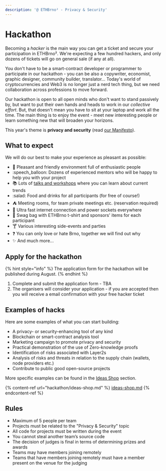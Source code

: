 ```yaml
---
description: '@ ETHBrno² - Privacy & Security'
---
```


# Hackathon

Becoming a _hacker_ is the main way you can get a ticket and secure your participation in ETHBrno². We're expecting a few hundred hackers, and only dozens of tickets will go on general sale (if any at all).

You don't have to be a smart-contract developer or programmer to participate in our hackathon - you can be also a copywriter, economist, graphic designer, community builder, translator... Today's world of cryptocurrencies and Web3 is no longer just a nerd tech thing, but we need collaboration across professions to move forward.&#x20;

Our hackathon is open to all open minds who don't want to stand passively by, but want to put their own hands and heads to work in our _collective effort_. But, that doesn't mean you have to sit at your laptop and work all the time. The main thing is to enjoy the event - meet new interesting people or learn something new that will broaden your horizons.

This year's theme is **privacy and security** (read [our Manifesto](./#manifesto)).

## What to expect

We will do our best to make your experience as pleasant as possible:

* 🌱 Pleasant and friendly environment full of enthusiastic people
* :speech\_balloon: Dozens of experienced mentors who will be happy to help you with your project
* 📚 Lots of [talks and workshops](talks-and-workshops.md) where you can learn about current trends
* :salad: Food and drinks for all participants (for free of course!)
* ⛺ Meeting rooms, for team private meetings etc. (reservation required)
* 🔌 Ultra fast internet connection and power sockets everywhere
* 👕 Swag bag with ETHBrno t-shirt and sponsors' items for each participant
* 🍸 Various interesting side-events and parties
* ❓ You can only love or hate Brno, together we will find out why
* ✨ And much more...

## Apply for the hackathon

{% hint style="info" %}
The application form for the hackathon will be published during August.
{% endhint %}

1. Complete and submit the application form - TBA
2. The organisers will consider your application - if you are accepted then you will receive a email confirmation with your free hacker ticket

## Examples of hacks

Here are some examples of what you can start building:

* A privacy- or security-enhancing tool of any kind
* Blockchain or smart-contract analysis tool
* Marketing campaign to promote privacy and security
* Practical demonstration of the use of Zero-knowledge proofs
* Identification of risks associated with Layer2s
* Analysis of risks and threats in relation to the supply chain (wallets, node providers etc.)
* Contribute to public good open-source projects

More specific examples can be found in the [Ideas Shop](hackathon/ideas-shop.md) section.

{% content-ref url="hackathon/ideas-shop.md" %}
[ideas-shop.md](hackathon/ideas-shop.md)
{% endcontent-ref %}

## Rules

* Maximum of 5 people per team
* Projects must be related to the "Privacy & Security" topic
* All code for projects must be written during the event
* You cannot steal another team’s source code
* The decision of judges is final in terms of determining prizes and awards
* Teams may have members joining remotely
* Teams that have members joining remotely must have a member present on the venue for the judging

